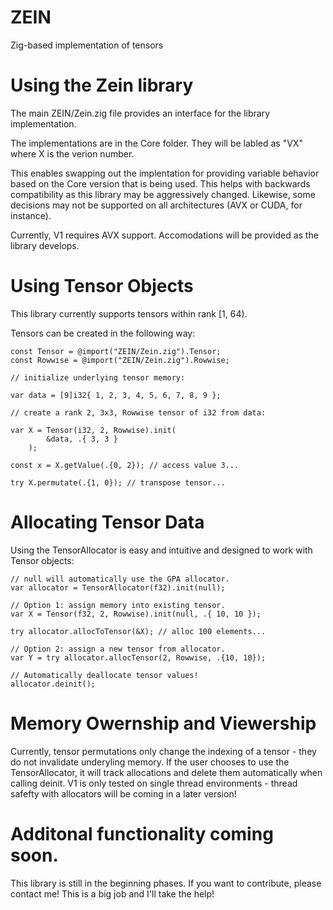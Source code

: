 # ZEIN
Zig-based implementation of tensors

# Using the Zein library

The main ZEIN/Zein.zig file provides an interface for the library implementation.

The implementations are in the Core folder. They will be labled as "VX" where X is the verion number.

This enables swapping out the implentation for providing variable behavior based on the Core version that is being used.
This helps with backwards compatibility as this library may be aggressively changed. Likewise, some decisions may not be supported on all 
architectures (AVX or CUDA, for instance).

Currently, V1 requires AVX support. Accomodations will be provided as the library develops.

# Using Tensor Objects

This library currently supports tensors within rank [1, 64). 

Tensors can be created in the following way:


```zig
const Tensor = @import("ZEIN/Zein.zig").Tensor;
const Rowwise = @import("ZEIN/Zein.zig").Rowwise;

// initialize underlying tensor memory:

var data = [9]i32{ 1, 2, 3, 4, 5, 6, 7, 8, 9 };

// create a rank 2, 3x3, Rowwise tensor of i32 from data:

var X = Tensor(i32, 2, Rowwise).init(
        &data, .{ 3, 3 }
    );    

const x = X.getValue(.{0, 2}); // access value 3...

try X.permutate(.{1, 0}); // transpose tensor...
```

# Allocating Tensor Data
Using the TensorAllocator is easy and intuitive and designed to work with Tensor objects:

```zig
// null will automatically use the GPA allocator.
var allocator = TensorAllocator(f32).init(null);

// Option 1: assign memory into existing tensor.
var X = Tensor(f32, 2, Rowwise).init(null, .{ 10, 10 });

try allocator.allocToTensor(&X); // alloc 100 elements...

// Option 2: assign a new tensor from allocator.
var Y = try allocator.allocTensor(2, Rowwise, .{10, 10});

// Automatically deallocate tensor values!
allocator.deinit();
```

# Memory Owernship and Viewership
Currently, tensor permutations only change the indexing of a tensor - they do not
invalidate underyling memory. If the user chooses to use the TensorAllocator,
it will track allocations and delete them automatically when calling deinit.
V1 is only tested on single thread environments - thread safefty with allocators
will be coming in a later version!

# Additonal functionality coming soon.
This library is still in the beginning phases. If you want to contribute, please
contact me! This is a big job and I'll take the help!
